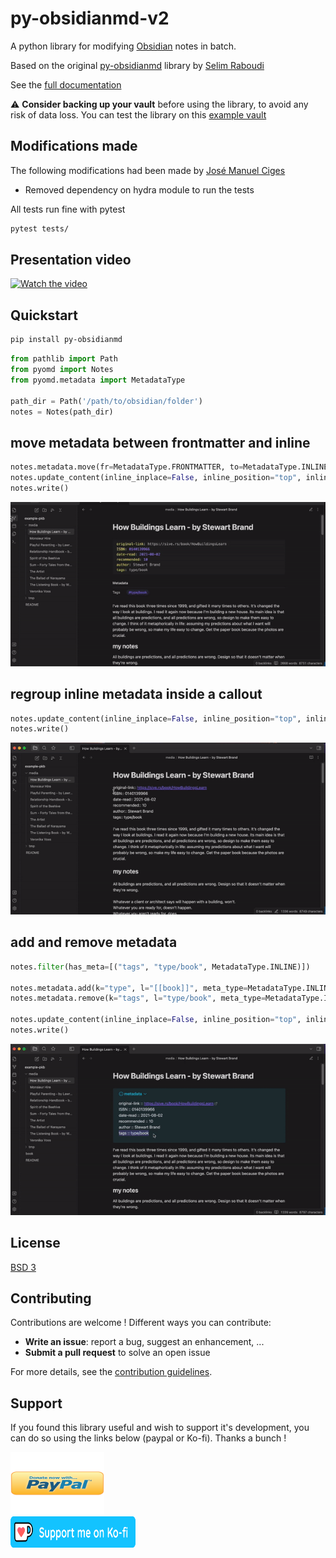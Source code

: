 # py-obsidianmd-v2

A python library for modifying [Obsidian](https://obsidian.md/) notes in batch.

Based on the original [py-obsidianmd](https://github.com/selimrbd/py-obsidianmd) library by [Selim Raboudi](https://github.com/selimrbd)

See the [full documentation](https://selimrbd.github.io/py-obsidianmd/)

:warning: **Consider backing up your vault** before using the library, to avoid any risk of data loss. You can test the library on this [example vault](https://github.com/selimrbd/example-vault)


## Modifications made

The following modifications had been made by [José Manuel Ciges](https://github.com/ciges)

- Removed dependency on hydra module to run the tests

All tests run fine with pytest

```bash
pytest tests/
```

## Presentation video

[![Watch the video](https://img.youtube.com/vi/gRPBAKiu37Y/hqdefault.jpg)](https://www.youtube.com/watch?v=gRPBAKiu37Y)

## Quickstart

```bash
pip install py-obsidianmd
```

```python
from pathlib import Path
from pyomd import Notes
from pyomd.metadata import MetadataType

path_dir = Path('/path/to/obsidian/folder')
notes = Notes(path_dir)
```

## move metadata between frontmatter and inline

```python
notes.metadata.move(fr=MetadataType.FRONTMATTER, to=MetadataType.INLINE)
notes.update_content(inline_inplace=False, inline_position="top", inline_tml="standard") #type: ignore
notes.write()
```
![](./docs/docs/assets/example-gifs/pyomd-1.gif)

## regroup inline metadata inside a callout

```python
notes.update_content(inline_inplace=False, inline_position="top", inline_tml="callout") #type: ignore
notes.write()
```
![](./docs/docs/assets/example-gifs/pyomd-2.gif)

## add and remove metadata 
```python
notes.filter(has_meta=[("tags", "type/book", MetadataType.INLINE)])

notes.metadata.add(k="type", l="[[book]]", meta_type=MetadataType.INLINE)
notes.metadata.remove(k="tags", l="type/book", meta_type=MetadataType.INLINE)

notes.update_content(inline_inplace=False, inline_position="top", inline_tml="callout") #type: ignore
notes.write()
```
![](./docs/docs/assets/example-gifs/pyomd-3.gif)

## License

[BSD 3](LICENSE.txt)

## Contributing
Contributions are welcome ! Different ways you can contribute:
- **Write an issue**: report a bug, suggest an enhancement, ...
- **Submit a pull request** to solve an open issue

For more details, see the [contribution guidelines](CONTRIBUTING.md).

## Support

If you found this library useful and wish to support it's development, you can do so using the links below (paypal or Ko-fi). Thanks a bunch !

<a href="https://www.paypal.com/donate/?hosted_button_id=R5NYTS46CQMSS"><img src="./docs/docs/assets/donate-paypal.png" width="150" height="100" /></a>
<br>
<a href="https://ko-fi.com/selimrbd"><img src="./docs/docs/assets/donate-kofi.png" width="200" height="50" /></a>
